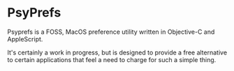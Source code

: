 # PsyPrefs

Psyprefs is a FOSS, MacOS preference utility written in Objective-C and AppleScript. 

It's certainly a work in progress, but is designed to provide a free alternative to certain applications that feel a need to charge for such a simple thing.
